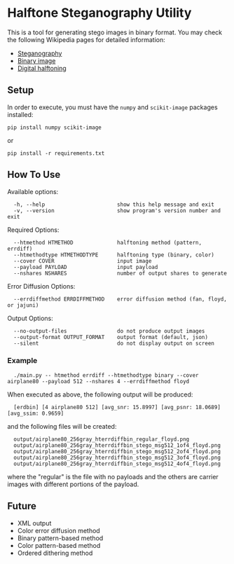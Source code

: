 
# Halftone Steganography Utility
This is a tool for generating stego images in binary format. You may check the following Wikipedia pages for detailed information:

- [Steganography](https://en.wikipedia.org/wiki/Steganography)
- [Binary image](https://en.wikipedia.org/wiki/Binary_image)
- [Digital halftoning](https://en.wikipedia.org/wiki/Halftone#Digital_halftoning)

## Setup
In order to execute, you must have the `numpy` and `scikit-image` packages installed:

    pip install numpy scikit-image

or

    pip install -r requirements.txt

## How To Use
Available options:

      -h, --help                       show this help message and exit
      -v, --version                    show program's version number and exit

Required Options:

      --htmethod HTMETHOD              halftoning method (pattern, errdiff)
      --htmethodtype HTMETHODTYPE      halftoning type (binary, color)
      --cover COVER                    input image
      --payload PAYLOAD                input payload
      --nshares NSHARES                number of output shares to generate

Error Diffusion Options:

      --errdiffmethod ERRDIFFMETHOD    error diffusion method (fan, floyd, or jajuni)

Output Options:

      --no-output-files                do not produce output images
      --output-format OUTPUT_FORMAT    output format (default, json)
      --silent                         do not display output on screen

### Example

      ./main.py -- htmethod errdiff --htmethodtype binary --cover airplane80 --payload 512 --nshares 4 --errdiffmethod floyd
    
When executed as above, the following output will be produced:

      [erdbin] [4 airplane80 512] [avg_snr: 15.8997] [avg_psnr: 18.0689] [avg_ssim: 0.9659]
      
and the following files will be created:

      output/airplane80_256gray_hterrdiffbin_regular_floyd.png
      output/airplane80_256gray_hterrdiffbin_stego_msg512_1of4_floyd.png
      output/airplane80_256gray_hterrdiffbin_stego_msg512_2of4_floyd.png
      output/airplane80_256gray_hterrdiffbin_stego_msg512_3of4_floyd.png
      output/airplane80_256gray_hterrdiffbin_stego_msg512_4of4_floyd.png

where the "regular" is the file with no payloads and the others are carrier images with different portions of the payload.

## Future

- XML output
- Color error diffusion method
- Binary pattern-based method
- Color pattern-based method
- Ordered dithering method
